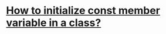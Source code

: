 # [How to initialize const member variable in a class?](https://stackoverflow.com/questions/14495536/how-to-initialize-const-member-variable-in-a-class)



